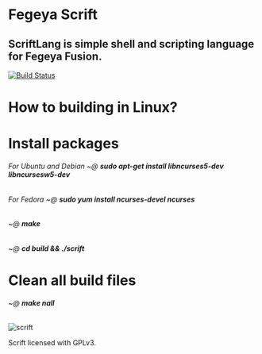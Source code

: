 # Fegeya Scrift
## ScriftLang is simple shell and scripting language for Fegeya Fusion.

[![Build Status](https://dev.azure.com/ferhatgectao/scrift-lang/_apis/build/status/FerhatGec.scrift-lang?branchName=master)](https://dev.azure.com/ferhatgectao/scrift-lang/_build/latest?definitionId=1&branchName=master)


# How to building in Linux?

# Install packages

###### For Ubuntu and Debian ~@ **sudo apt-get install libncurses5-dev libncursesw5-dev**

###### For Fedora ~@ **sudo yum install ncurses-devel ncurses**

###### ~@ **make** 


###### ~@ **cd build && ./scrift**

# Clean all build files

###### ~@ **make nall** 
![scrift](https://user-images.githubusercontent.com/54369961/78505829-b2594180-777e-11ea-83e6-fbeaa2383d43.png)



Scrift licensed with GPLv3.
